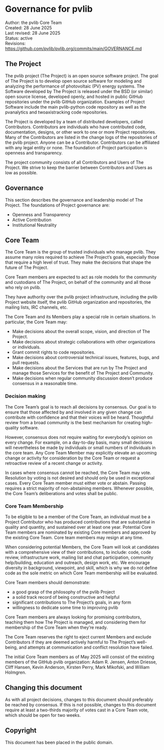 # Governance for pvlib

Author: the pvlib Core Team  
Created: 28 June 2025  
Last revised: 28 June 2025  
Status: active  
Revisions: https://github.com/pvlib/pvlib.org/commits/main/GOVERNANCE.md

## The Project
The pvlib project (The Project) is an open source software project. The goal of The Project is to
develop open source software for modeling and analyzing the performance of photovoltaic (PV) energy
systems. The Software developed by The Project is released under the BSD (or similar) open source
license, developed openly, and hosted in public GitHub repositories under the pvlib GitHub
organization. Examples of Project Software include the main pvlib-python code repository as well as
the pvanalytics and twoaxistracking code repositories.

The Project is developed by a team of distributed developers, called Contributors. Contributors are
individuals who have contributed code, documentation, designs, or other work to one or more Project
repositories. Many of the Contributors are listed in the change logs of the repositories of the
pvlib project. Anyone can be a Contributor. Contributors can be affiliated with any legal entity or
none. The foundation of Project participation is openness and transparency.

The project community consists of all Contributors and Users of The Project. We strive to keep the
barrier between Contributors and Users as low as possible.

## Governance
This section describes the governance and leadership model of The Project. The foundations of
Project governance are:

- Openness and Transparency
- Active Contribution
- Institutional Neutrality

## Core Team
The Core Team is the group of trusted individuals who manage pvlib. They assume many roles required
to achieve The Project’s goals, especially those that require a high level of trust. They make the
decisions that shape the future of The Project.

Core Team members are expected to act as role models for the community and custodians of The
Project, on behalf of the community and all those who rely on pvlib.

They have authority over the pvlib project infrastructure, including the pvlib Project website
itself, the pvlib GitHub organization and repositories, the mailing lists, IRC channels, etc.

The Core Team and its Members play a special role in certain situations. In particular, the Core
Team may:

- Make decisions about the overall scope, vision, and direction of The Project.
- Make decisions about strategic collaborations with other organizations or individuals.
- Grant commit rights to code repositories.
- Make decisions about controversial technical issues, features, bugs, and pull requests.
- Make decisions about the Services that are run by The Project and manage those Services for the
  benefit of The Project and Community.
- Make decisions when regular community discussion doesn’t produce consensus in a reasonable time.


### Decision making
The Core Team’s goal is to reach all decisions by consensus. Our goal is to ensure that those
affected by and involved in any given change can contribute with confidence and that their voices
will be heard. Thoughtful review from a broad community is the best mechanism for creating
high-quality software.

However, consensus does not require waiting for everybody’s opinion on every change. For example,
on a day-to-day basis, many small decisions will nevertheless be made by individuals or small
numbers of individuals in the core team. Any Core Team Member may explicitly elevate an upcoming
change or activity for consideration by the Core Team or request a retroactive review of a recent
change or activity.

In cases where consensus cannot be reached, the Core Team may vote. Resolution by voting is not
desired and should only be used in exceptional cases. Every Core Team member must either vote or
abstain. Passing requires a strict majority of non-abstaining members. Whenever possible, the Core
Team’s deliberations and votes shall be public.

### Core Team Membership
To be eligible to be a member of the Core Team, an individual must be a Project Contributor who has
produced contributions that are substantial in quality and quantity, and sustained over at least
one year. Potential Core Team members are nominated by existing Core members and approved by the
existing Core Team. Core team members may resign at any time.

When considering potential Members, the Core Team will look at candidates with a comprehensive view
of their contributions, to include: code, code review, infrastructure work, mailing list and chat
participation, community help/building, education and outreach, design work, etc. We encourage
diversity in background, viewpoint, and skill, which is why we do not define code as the sole
metric on which Core Team membership will be evaluated.

Core Team members should demonstrate:

- a good grasp of the philosophy of the pvlib Project
- a solid track record of being constructive and helpful
- significant contributions to The Project’s goals, in any form
- willingness to dedicate some time to improving pvlib

Core Team members are always looking for promising contributors, teaching them how The Project is
managed, and considering them for membership of the Core Team when they’re ready.

The Core Team reserves the right to eject current Members and exclude Contributors if they are
deemed actively harmful to The Project’s well-being, and attempts at communication and conflict
resolution have failed.

The initial Core Team members as of May 2025 will consist of the existing members of the GitHub
pvlib organization: Adam R. Jensen, Anton Driesse, Cliff Hansen, Kevin Anderson, Kirsten Perry,
Mark Mikofski, and William Holmgren.

## Changing this document
As with all project decisions, changes to this document should preferably be reached by consensus.
If this is not possible, changes to this document require at least a two-thirds majority of votes
cast in a Core Team vote, which should be open for two weeks.

## Copyright
This document has been placed in the public domain.
